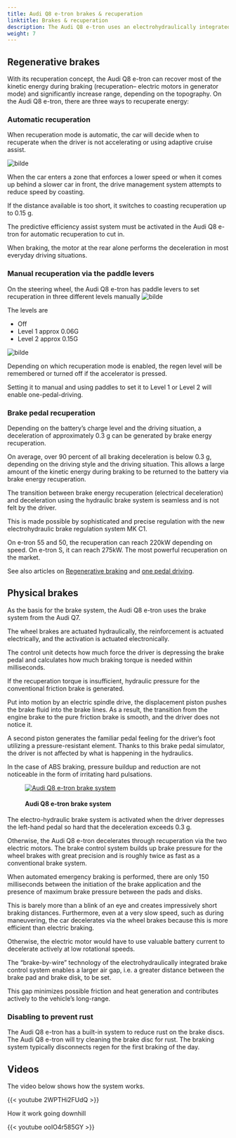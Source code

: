 ```yaml
---
title: Audi Q8 e-tron brakes & recuperation
linktitle: Brakes & recuperation
description: The Audi Q8 e-tron uses an electrohydraulically integrated brake control system.
weight: 7
---
```

<!-- markdownlint-disable MD033 -->

## Regenerative brakes

With its recuperation concept, the Audi Q8 e-tron can recover most of the kinetic energy during braking (recuperation– electric motors in generator mode) and significantly increase range, depending on the topography. On the Audi Q8 e-tron, there are three ways to recuperate energy:

### Automatic recuperation

When recuperation mode is automatic, the car will decide when to recuperate when the driver is not accelerating or using adaptive cruise assist.

![bilde](https://media.electrichasgoneaudi.net/multimedia/guides/onepedaldriving/recuperationmode.png "Recuperation mode")

When the car enters a zone that enforces a lower speed or when it comes up behind a slower car in front, the drive management system attempts to reduce speed by coasting.

If the distance available is too short, it switches to coasting recuperation up to 0.15 g.

The predictive efficiency assist system must be activated in the Audi Q8 e-tron for automatic recuperation to cut in.

When braking, the motor at the rear alone performs the deceleration in most everyday driving situations.

### Manual recuperation via the paddle levers

On the steering wheel, the Audi Q8 e-tron has paddle levers to set recuperation in three different levels manually
 ![bilde](https://media.electrichasgoneaudi.net/multimedia/guides/onepedaldriving/paddleright.png "Right paddle to increase regen.")

The levels are

- Off
- Level 1 approx 0.06G
- Level 2 approx 0.15G

![bilde](https://media.electrichasgoneaudi.net/multimedia/guides/onepedaldriving/regenlevel.png "Virtual cockpit shows how the regen is on 0.15G (50%) of max.")

Depending on which recuperation mode is enabled, the regen level will be remembered or turned off if the accelerator is pressed.

Setting it to manual and using paddles to set it to Level 1 or Level 2 will enable one-pedal-driving.

### Brake pedal recuperation

Depending on the battery’s charge level and the driving situation, a deceleration of approximately 0.3 g can be generated by brake energy recuperation.

On average, over 90 percent of all braking deceleration is below 0.3 g, depending on the driving style and the driving situation. This allows a large amount of the kinetic energy during braking to be returned to the battery via brake energy recuperation.

The transition between brake energy recuperation (electrical deceleration) and deceleration using the hydraulic brake system is seamless and is not felt by the driver.

This is made possible by sophisticated and precise regulation with the new electrohydraulic brake regulation system MK C1.

On e-tron 55 and 50, the recuperation can reach 220kW depending on speed. On e-tron S, it can reach 275kW. The most powerful recuperation on the market.

See also articles on [Regenerative braking](../../../../guides/regen) and [one pedal driving](../../../../guides/onepedaldriving/).

## Physical brakes

As the basis for the brake system, the Audi Q8 e-tron uses the brake system from the Audi Q7.

The wheel brakes are actuated hydraulically, the reinforcement is actuated electrically, and the activation is actuated electronically.

The control unit detects how much force the driver is depressing the brake pedal and calculates how much braking torque is needed within milliseconds.

If the recuperation torque is insufficient, hydraulic pressure for the conventional friction brake is generated.

Put into motion by an electric spindle drive, the displacement piston pushes the brake fluid into the brake lines. As a result, the transition from the engine brake to the pure friction brake is smooth, and the driver does not notice it.

A second piston generates the familiar pedal feeling for the driver’s foot utilizing a pressure-resistant element.  Thanks to this brake pedal simulator, the driver is not affected by what is happening in the hydraulics.

In the case of ABS braking, pressure buildup and reduction are not noticeable in the form of irritating hard pulsations.

<figure>
    <a href="https://media.electrichasgoneaudi.net/multimedia/models/e-tron/drivetrain/brakes/brakesystem.jpg">
        <img src="https://media.electrichasgoneaudi.net/multimedia/models/e-tron/drivetrain/brakes/brakesystems.jpg" alt="Audi Q8 e-tron brake system" title="Audi Q8 e-tron brake system">
    </a>
    <figcaption><h4>Audi Q8 e-tron brake system</h4></figcaption>
</figure>

The electro-hydraulic brake system is activated when the driver depresses the left-hand pedal so hard that the deceleration exceeds 0.3 g. 

Otherwise, the Audi Q8 e-tron decelerates through recuperation via the two electric motors. The brake control system builds up brake pressure for the wheel brakes with great precision and is roughly twice as fast as a conventional brake system.

When automated emergency braking is performed, there are only 150 milliseconds between the initiation of the brake application and the presence of maximum brake pressure between the pads and disks.

This is barely more than a blink of an eye and creates impressively short braking distances. Furthermore, even at a very slow speed, such as during maneuvering, the car decelerates via the wheel brakes because this is more efficient than electric braking.

Otherwise, the electric motor would have to use valuable battery current to decelerate actively at low rotational speeds.

The “brake-by-wire” technology of the electrohydraulically integrated brake control system enables a larger air gap, i.e. a greater distance between the brake pad and brake disk, to be set.

This gap minimizes possible friction and heat generation and contributes actively to the vehicle’s long-range.

### Disabling to prevent rust

The Audi Q8 e-tron has a built-in system to reduce rust on the brake discs. The Audi Q8 e-tron will try cleaning the brake disc for rust. The braking system typically disconnects regen for the first braking of the day.

## Videos

The video below shows how the system works.

{{< youtube 2WPTHi2FUdQ >}}

How it work going downhill

{{< youtube ooIO4r585GY >}}